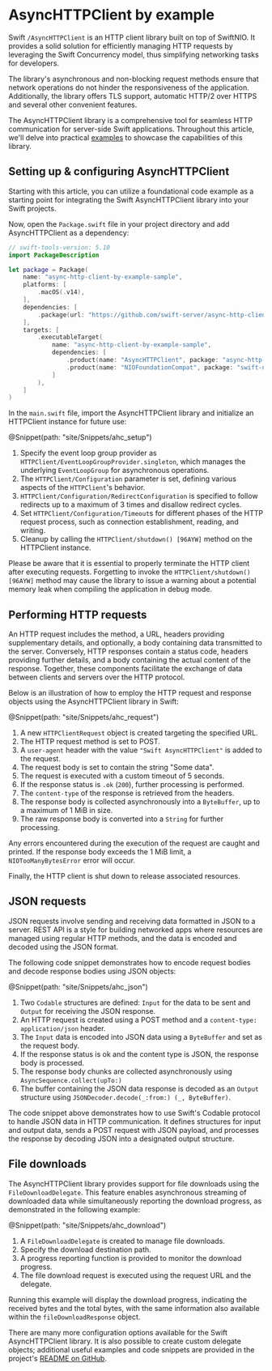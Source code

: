# AsyncHTTPClient by example

Swift ``/AsyncHTTPClient`` is an HTTP client library built on top of SwiftNIO. It provides a solid solution for efficiently managing HTTP requests by leveraging the Swift Concurrency model, thus simplifying networking tasks for developers.

The library's asynchronous and non-blocking request methods ensure that network operations do not hinder the responsiveness of the application. Additionally, the library offers TLS support, automatic HTTP/2 over HTTPS and several other convenient features.

The AsyncHTTPClient library is a comprehensive tool for seamless HTTP communication for server-side Swift applications. Throughout this article, we'll delve into practical [examples](https://github.com/swift-on-server/async-http-client-by-example-sample) to showcase the capabilities of this library.


## Setting up & configuring AsyncHTTPClient

Starting with this article, you can utilize a foundational code example as a starting point for integrating the Swift AsyncHTTPClient library into your Swift projects.

Now, open the `Package.swift` file in your project directory and add AsyncHTTPClient as a dependency:

```swift
// swift-tools-version: 5.10
import PackageDescription

let package = Package(
    name: "async-http-client-by-example-sample",
    platforms: [
        .macOS(.v14),
    ],
    dependencies: [
        .package(url: "https://github.com/swift-server/async-http-client.git", from: "1.9.0")
    ],
    targets: [
        .executableTarget(
            name: "async-http-client-by-example-sample",
            dependencies: [
                .product(name: "AsyncHTTPClient", package: "async-http-client"),
                .product(name: "NIOFoundationCompat", package: "swift-nio"),
            ]
        ),
    ]
)
```

In the `main.swift` file, import the AsyncHTTPClient library and initialize an HTTPClient instance for future use:

@Snippet(path: "site/Snippets/ahc_setup")

1. Specify the event loop group provider as ``HTTPClient/EventLoopGroupProvider.singleton``, which manages the underlying ``EventLoopGroup`` for asynchronous operations.
2. The ``HTTPClient/Configuration`` parameter is set, defining various aspects of the ``HTTPClient``'s behavior.
3. ``HTTPClient/Configuration/RedirectConfiguration`` is specified to follow redirects up to a maximum of 3 times and disallow redirect cycles.
4. Set ``HTTPClient/Configuration/Timeout``s for different phases of the HTTP request process, such as connection establishment, reading, and writing.
5. Cleanup by calling the ``HTTPClient/shutdown() [96AYW]`` method on the HTTPClient instance.

Please be aware that it is essential to properly terminate the HTTP client after executing requests. Forgetting to invoke the ``HTTPClient/shutdown() [96AYW]`` method may cause the library to issue a warning about a potential memory leak when compiling the application in debug mode.


## Performing HTTP requests

An HTTP request includes the method, a URL, headers providing supplementary details, and optionally, a body containing data transmitted to the server. Conversely, HTTP responses contain a status code, headers providing further details, and a body containing the actual content of the response. Together, these components facilitate the exchange of data between clients and servers over the HTTP protocol.

Below is an illustration of how to employ the HTTP request and response objects using the AsyncHTTPClient library in Swift:

@Snippet(path: "site/Snippets/ahc_request")

1. A new ``HTTPClientRequest`` object is created targeting the specified URL.
2. The HTTP request method is set to POST.
3. A `user-agent` header with the value `"Swift AsyncHTTPClient"` is added to the request.
4. The request body is set to contain the string "Some data".
5. The request is executed with a custom timeout of 5 seconds.
6. If the response status is `.ok` (`200`), further processing is performed.
7. The `content-type` of the response is retrieved from the headers.
8. The response body is collected asynchronously into a ``ByteBuffer``, up to a maximum of 1 MiB in size.
9. The raw response body is converted into a ``String`` for further processing.

Any errors encountered during the execution of the request are caught and printed. If the response body exceeds the 1 MiB limit, a ``NIOTooManyBytesError`` error will occur.

Finally, the HTTP client is shut down to release associated resources.

## JSON requests

JSON requests involve sending and receiving data formatted in JSON to a server. REST API is a style for building networked apps where resources are managed using regular HTTP methods, and the data is encoded and decoded using the JSON format.

The following code snippet demonstrates how to encode request bodies and decode response bodies using JSON objects:

@Snippet(path: "site/Snippets/ahc_json")

1. Two ``Codable`` structures are defined: `Input` for the data to be sent and `Output` for receiving the JSON response.
2. An HTTP request is created using a POST method and a `content-type: application/json` header.
3. The `Input` data is encoded into JSON data using a ``ByteBuffer`` and set as the request body.
4. If the response status is ok and the content type is JSON, the response body is processed.
5. The response body chunks are collected asynchronously using ``AsyncSequence.collect(upTo:)``
6. The buffer containing the JSON data response is decoded as an `Output` structure using ``JSONDecoder.decode(_:from:) (_, ByteBuffer)``.

The code snippet above demonstrates how to use Swift's Codable protocol to handle JSON data in HTTP communication. It defines structures for input and output data, sends a POST request with JSON payload, and processes the response by decoding JSON into a designated output structure.

## File downloads

The AsyncHTTPClient library provides support for file downloads using the ``FileDownloadDelegate``. This feature enables asynchronous streaming of downloaded data while simultaneously reporting the download progress, as demonstrated in the following example:

@Snippet(path: "site/Snippets/ahc_download")

1. A ``FileDownloadDelegate`` is created to manage file downloads.
2. Specify the download destination path.
3. A progress reporting function is provided to monitor the download progress.
4. The file download request is executed using the request URL and the delegate.

Running this example will display the download progress, indicating the received bytes and the total bytes, with the same information also available within the `fileDownloadResponse` object.

There are many more configuration options available for the Swift AsyncHTTPClient library. It is also possible to create custom delegate objects; additional useful examples and code snippets are provided in the project's [README on GitHub](https://github.com/swift-server/async-http-client).


